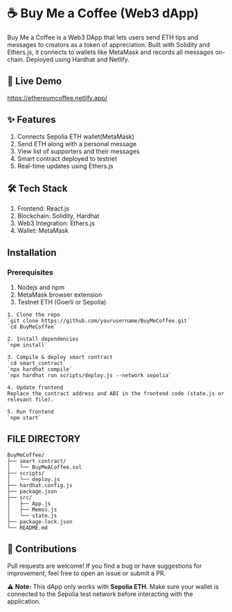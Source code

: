 # ☕ Buy Me a Coffee (Web3 dApp)
Buy Me a Coffee is a Web3 DApp that lets users send ETH tips and messages to creators as a token of appreciation. Built with Solidity and Ethers.js, it connects to wallets like MetaMask and records all messages on-chain. Deployed using Hardhat and Netlify.

## 🔗 Live Demo
https://ethereumcoffee.netlify.app/

## ✨ Features
  1. Connects Sepolia ETH wallet(MetaMask)
  2. Send ETH along with a personal message
  3. View list of supporters and their messages
  4. Smart contract deployed to testnet
  5. Real-time updates using Ethers.js

## 🛠️ Tech Stack
  1. Frontend: React.js
  2. Blockchain: Solidity, Hardhat
  3. Web3 Integration: Ethers.js
  4. Wallet: MetaMask

## Installation
### Prerequisites
1. Nodejs and npm
2. MetaMask browser extension
3. Testnet ETH (Goerli or Sepolia)

```
1. Clone the repo
`git clone https://github.com/yourusername/BuyMeCoffee.git`
`cd BuyMeCoffee`

2. Install dependencies
`npm install`

3. Compile & deploy smart contract
`cd smart_contract`
`npx hardhat compile`
`npx hardhat run scripts/deploy.js --network sepolia`

4. Update frontend
Replace the contract address and ABI in the frontend code (state.js or relevant file).

5. Run frontend
`npm start`
```

## FILE DIRECTORY
```text
BuyMeCoffee/
├── smart_contract/
│   └── BuyMeACoffee.sol
├── scripts/
│   └── deploy.js
├── hardhat.config.js
├── package.json
├── src/
│   ├── App.js
│   ├── Memos.js
│   └── state.js
├── package-lock.json
└── README.md
```

## 🤝 Contributions
Pull requests are welcome! If you find a bug or have suggestions for improvement, feel free to open an issue or submit a PR.

⚠️ **Note:** This dApp only works with **Sepolia ETH**. Make sure your wallet is connected to the Sepolia test network before interacting with the application.



